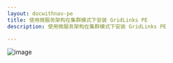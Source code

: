 ```yaml
---
layout: docwithnav-pe
title: 使用微服务架构在集群模式下安装 GridLinks PE
description: 使用微服务架构在集群模式下安装 GridLinks PE

---
```


![image](/images/coming-soon.jpg)